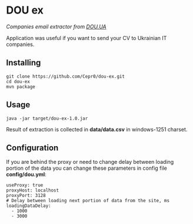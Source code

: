 # DOU ex 

_Companies email extractor from [DOU.UA](https://dou.ua)_

Application was useful if you want to send your CV to Ukrainian IT companies.

## Installing

```
git clone https://github.com/Cepr0/dou-ex.git
cd dou-ex
mvn package
```

## Usage

```
java -jar target/dou-ex-1.0.jar
```

Result of extraction is collected in **data/data.csv** in windows-1251 charset.

## Configuration

If you are behind the proxy or need to change delay between loading portion of the data you can change these parameters in config file **config/dou.yml**:

    useProxy: true
    proxyHost: localhost
    proxyPort: 3128
    # Delay between loading next portion of data from the site, ms
    loadingDataDelay:
      - 1000
      - 3000
